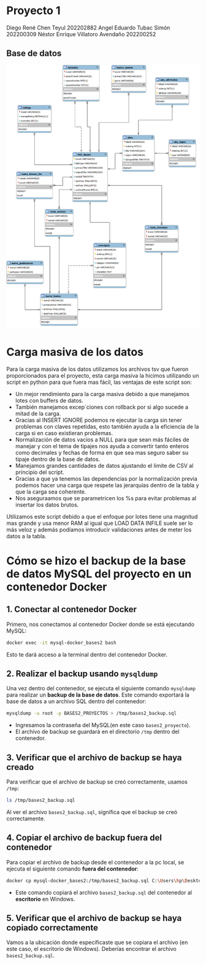 # Proyecto 1
Diego René Chen Teyul 202202882
Angel Eduardo Tubac Simón 202200309
Néstor Enrique Villatoro Avendaño 202200252

## Base de datos 
![Diagrama ER](imagenes/Diagrama_ER_P1.png)

# Carga masiva de los datos 
Para la carga masiva de los datos utilizamos los archivos tsv que fueron proporcionados para el proyecto, esta carga  masiva la hicimos utilizando un script en python para que fuera mas fácil, las ventajas de este script son:  
* Un mejor rendimiento para la carga masiva debido a que manejamos lotes con buffers de datos. 
* También manejamos excep´ciones con rollback por si algo sucede a mitad de la carga. 
* Gracias al INSERT IGNORE podemos re ejecutar la carga sin tener problemas con claves repetidas, esto también ayuda a la eficiencia de la carga si en caso existieran problemas. 
* Normalización de datos vacíos a NULL para que sean más fáciles de manejar y con el tema de tipajes nos ayuda a convertir tanto enteros como decimales y fechas de forma en que sea mas seguro saber su tipaje dentro de la base de datos.
* Manejamos grandes cantidades de datos ajustando el limite de CSV al principio del script.
* Gracias a que ya tenemos las dependencias por la normalización previa podemos hacer una carga que respete las jerarquías dentro de la tabla y que la carga sea coherente. 
* Nos aseguraamos que se parametricen los %s para evitar problemas al insertar los datos brutos.

Utilizamos este script debido a que el enfoque por lotes tiene una magnitud mas grande y usa menor RAM al igual que LOAD DATA INFILE suele ser lo más veloz y además podíamos introducir validaciones antes de meter los datos a la tabla.

# Cómo se hizo el backup de la base de datos MySQL del proyecto en un contenedor Docker

## 1. Conectar al contenedor Docker

Primero, nos conectamos al contenedor Docker donde se está ejecutando MySQL:

```bash
docker exec -it mysql-docker_bases2 bash
```

Esto te dará acceso a la terminal dentro del contenedor Docker.

## 2. Realizar el backup usando `mysqldump`

Una vez dentro del contenedor, se ejecuta el siguiente comando `mysqldump` para realizar un **backup de la base de datos**. Este comando exportará la base de datos a un archivo SQL dentro del contenedor:

```bash
mysqldump -u root -p BASES2_PROYECTOS > /tmp/bases2_backup.sql
```

- Ingresamos la contraseña del MySQL(en este caso `bases2_proyecto`).
- El archivo de backup se guardará en el directorio `/tmp` dentro del contenedor.

## 3. Verificar que el archivo de backup se haya creado

Para verificar que el archivo de backup se creó correctamente, usamos `/tmp`:

```bash
ls /tmp/bases2_backup.sql
```

Al ver el archivo `bases2_backup.sql`, significa que el backup se creó correctamente.

## 4. Copiar el archivo de backup fuera del contenedor

Para copiar el archivo de backup desde el contenedor a la pc local, se ejecuta el siguiente comando **fuera del contenedor**:

```bash
docker cp mysql-docker_bases2:/tmp/bases2_backup.sql C:\Users\hp\Desktop\bases2_backup.sql
```

- Este comando copiará el archivo `bases2_backup.sql` del contenedor al **escritorio** en Windows.

## 5. Verificar que el archivo de backup se haya copiado correctamente

Vamos a la ubicación donde especificaste que se copiara el archivo (en este caso, el escritorio de Windows). Deberías encontrar el archivo `bases2_backup.sql`.